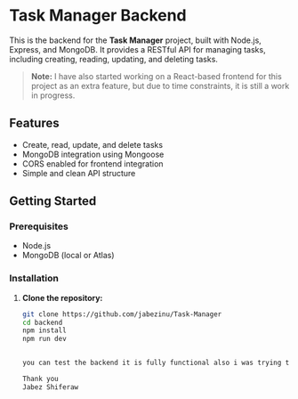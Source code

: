 # Task Manager Backend

This is the backend for the **Task Manager** project, built with Node.js, Express, and MongoDB. It provides a RESTful API for managing tasks, including creating, reading, updating, and deleting tasks.

> **Note:** I have also started working on a React-based frontend for this project as an extra feature, but due to time constraints, it is still a work in progress.

## Features

- Create, read, update, and delete tasks
- MongoDB integration using Mongoose
- CORS enabled for frontend integration
- Simple and clean API structure


## Getting Started

### Prerequisites

- Node.js
- MongoDB (local or Atlas)

### Installation

1. **Clone the repository:**
   ```sh
   git clone https://github.com/jabezinu/Task-Manager
   cd backend
   npm install
   npm run dev


   you can test the backend it is fully functional also i was trying to make the frontend but my time limits me

   Thank you
   Jabez Shiferaw